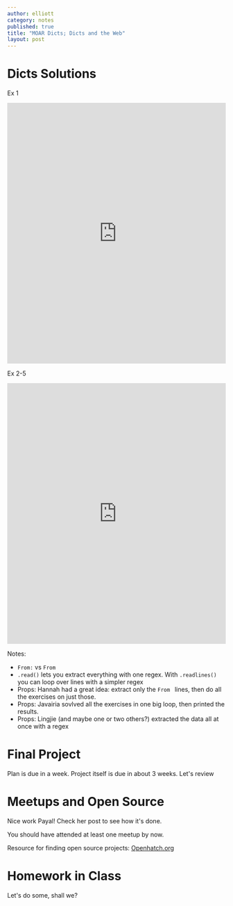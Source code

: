 ```yaml
---
author: elliott
category: notes
published: true
title: "MOAR Dicts; Dicts and the Web"
layout: post
---
```


# Dicts Solutions

Ex 1

<iframe src="https://trinket.io/embed/python3/6836f5a01e" width="100%" height="600" frameborder="0" marginwidth="0" marginheight="0" allowfullscreen></iframe>

Ex 2-5

<iframe src="https://trinket.io/embed/python3/7ab711043e" width="100%" height="600" frameborder="0" marginwidth="0" marginheight="0" allowfullscreen></iframe>


Notes:

- `From:` vs `From `
- `.read()` lets you extract everything with one regex.  With `.readlines()` you can loop over lines with a simpler regex
- Props: Hannah had a great idea: extract only the `From ` lines, then do all the exercises on just those.
- Props: Javairia sovlved all the exercises in one big loop, then printed the results.
- Props: Lingjie (and maybe one or two others?) extracted the data all at once with a regex

# Final Project 

Plan is due in a week.  Project itself is due in about 3 weeks.  Let's review

# Meetups and Open Source

Nice work Payal!  Check her post to see how it's done.

You should have attended at least one meetup by now.

Resource for finding open source projects: [Openhatch.org](http://Openhatch.org)

# Homework in Class

Let's do some, shall we?